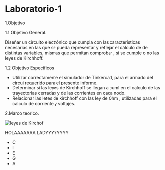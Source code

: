 # Laboratorio-1
1.Objetivo

1.1 Objetivo General.

Diseñar un circuito electrónico que cumpla con las características necesarias en las que se pueda representar y reflejar el cálculo de 
de distintas variables, mismas que permitan comprobar , si se cumple o no las leyes de Kirchhoff.

1.2 Objetivo  Especificos

-  Utilizar correctamente el simulador de Tinkercad, para el armado del circui requerido para el presente informe.
-  Determinar si las leyes de Kirchhoff se llegan a cuml en el calculo de las trayectorias cerradas y de las corrientes en cada nodo.
-  Relacionar las letes de kirchhoff con las ley de Ohm , utilizadas para el calculo de corriente y voltajes.

2.Marco teorico.

![leyes de Kirchof](https://user-images.githubusercontent.com/105687375/169203486-6c29d9d3-afcc-4825-8a27-ebcfc2c7bc92.png)

HOLAAAAAAA LADYYYYYYYY
- C
- I
- E
- G
- A

